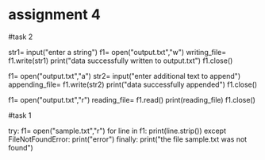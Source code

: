 # assignment 4
#task 2

str1= input("enter a string")
f1= open("output.txt","w")
writing_file= f1.write(str1)
print("data successfully written to output.txt")
f1.close()


f1= open("output.txt","a")
str2= input("enter additional text to append")
appending_file= f1.write(str2)
print("data successfully appended")
f1.close()

f1= open("output.txt","r")
reading_file= f1.read()
print(reading_file)
f1.close()

#task 1

try:
    f1= open("sample.txt","r")
    for line in f1:
        print(line.strip())
except FileNotFoundError:
    print("error")
finally:
    print("the file sample.txt was not found")
